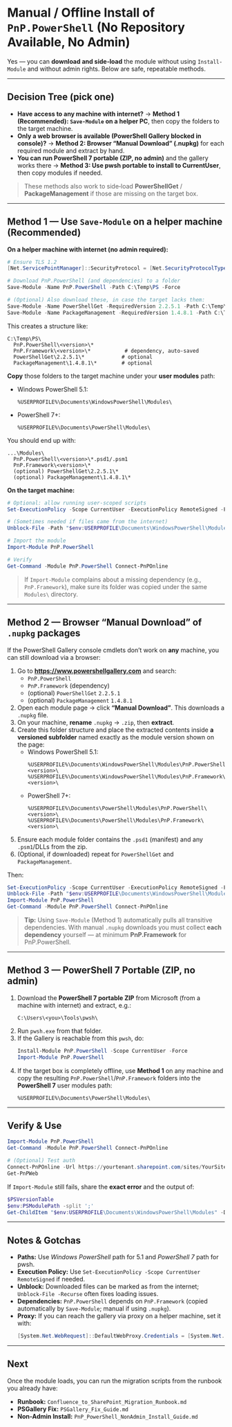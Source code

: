 # Manual / Offline Install of `PnP.PowerShell` (No Repository Available, No Admin)

Yes — you can **download and side‑load** the module without using `Install-Module` and without admin rights. Below are safe, repeatable methods.

---

## Decision Tree (pick one)

- **Have access to any machine with internet?** → **Method 1 (Recommended): `Save-Module` on a helper PC**, then copy the folders to the target machine.
- **Only a web browser is available (PowerShell Gallery blocked in console)?** → **Method 2: Browser “Manual Download” (.nupkg)** for each required module and extract by hand.
- **You can run PowerShell 7 portable (ZIP, no admin)** and the gallery works there → **Method 3: Use pwsh portable to install to CurrentUser**, then copy modules if needed.

> These methods also work to side‑load **PowerShellGet** / **PackageManagement** if those are missing on the target box.

---

## Method 1 — Use `Save-Module` on a helper machine (Recommended)

**On a helper machine with internet (no admin required):**
```powershell
# Ensure TLS 1.2
[Net.ServicePointManager]::SecurityProtocol = [Net.SecurityProtocolType]::Tls12

# Download PnP.PowerShell (and dependencies) to a folder
Save-Module -Name PnP.PowerShell -Path C:\Temp\PS -Force

# (Optional) Also download these, in case the target lacks them:
Save-Module -Name PowerShellGet -RequiredVersion 2.2.5.1 -Path C:\Temp\PS -Force
Save-Module -Name PackageManagement -RequiredVersion 1.4.8.1 -Path C:\Temp\PS -Force
```

This creates a structure like:
```
C:\Temp\PS\
  PnP.PowerShell\<version>\*
  PnP.Framework\<version>\*           # dependency, auto-saved
  PowerShellGet\2.2.5.1\*            # optional
  PackageManagement\1.4.8.1\*        # optional
```

**Copy** those folders to the target machine under your **user modules** path:

- Windows PowerShell 5.1:
  ```
  %USERPROFILE%\Documents\WindowsPowerShell\Modules\
  ```
- PowerShell 7+:
  ```
  %USERPROFILE%\Documents\PowerShell\Modules\
  ```

You should end up with:
```
...\Modules\
  PnP.PowerShell\<version>\*.psd1/.psm1
  PnP.Framework\<version>\*
  (optional) PowerShellGet\2.2.5.1\*
  (optional) PackageManagement\1.4.8.1\*
```

**On the target machine:**
```powershell
# Optional: allow running user-scoped scripts
Set-ExecutionPolicy -Scope CurrentUser -ExecutionPolicy RemoteSigned -Force

# (Sometimes needed if files came from the internet)
Unblock-File -Path "$env:USERPROFILE\Documents\WindowsPowerShell\Modules\PnP.PowerShell\*\*" -Recurse -ErrorAction SilentlyContinue

# Import the module
Import-Module PnP.PowerShell

# Verify
Get-Command -Module PnP.PowerShell Connect-PnPOnline
```

> If `Import-Module` complains about a missing dependency (e.g., `PnP.Framework`), make sure its folder was copied under the same `Modules\` directory.

---

## Method 2 — Browser “Manual Download” of `.nupkg` packages

If the PowerShell Gallery console cmdlets don’t work on **any** machine, you can still download via a browser:

1. Go to **https://www.powershellgallery.com** and search:
   - `PnP.PowerShell`
   - `PnP.Framework` (dependency)
   - (optional) `PowerShellGet` `2.2.5.1`
   - (optional) `PackageManagement` `1.4.8.1`
2. Open each module page → click **“Manual Download”**. This downloads a `.nupkg` file.
3. On your machine, **rename** `.nupkg` → `.zip`, then **extract**.
4. Create this folder structure and place the extracted contents inside **a versioned subfolder** named exactly as the module version shown on the page:
   - Windows PowerShell 5.1:
     ```
     %USERPROFILE%\Documents\WindowsPowerShell\Modules\PnP.PowerShell\<version>\
     %USERPROFILE%\Documents\WindowsPowerShell\Modules\PnP.Framework\<version>\
     ```
   - PowerShell 7+:
     ```
     %USERPROFILE%\Documents\PowerShell\Modules\PnP.PowerShell\<version>\
     %USERPROFILE%\Documents\PowerShell\Modules\PnP.Framework\<version>\
     ```
5. Ensure each module folder contains the `.psd1` (manifest) and any `.psm1`/DLLs from the zip.
6. (Optional, if downloaded) repeat for `PowerShellGet` and `PackageManagement`.

Then:
```powershell
Set-ExecutionPolicy -Scope CurrentUser -ExecutionPolicy RemoteSigned -Force
Unblock-File -Path "$env:USERPROFILE\Documents\WindowsPowerShell\Modules\PnP.PowerShell\*\*" -Recurse -ErrorAction SilentlyContinue
Import-Module PnP.PowerShell
Get-Command -Module PnP.PowerShell Connect-PnPOnline
```

> **Tip:** Using `Save-Module` (Method 1) automatically pulls all transitive dependencies. With manual `.nupkg` downloads you must collect **each dependency** yourself — at minimum **PnP.Framework** for PnP.PowerShell.

---

## Method 3 — PowerShell 7 Portable (ZIP, no admin)

1. Download the **PowerShell 7 portable ZIP** from Microsoft (from a machine with internet) and extract, e.g.:
   ```
   C:\Users\<you>\Tools\pwsh\
   ```
2. Run `pwsh.exe` from that folder.
3. If the Gallery is reachable from this `pwsh`, do:
   ```powershell
   Install-Module PnP.PowerShell -Scope CurrentUser -Force
   Import-Module PnP.PowerShell
   ```
4. If the target box is completely offline, use **Method 1** on any machine and copy the resulting `PnP.PowerShell`/`PnP.Framework` folders into the **PowerShell 7** user modules path:
   ```
   %USERPROFILE%\Documents\PowerShell\Modules\
   ```

---

## Verify & Use

```powershell
Import-Module PnP.PowerShell
Get-Command -Module PnP.PowerShell Connect-PnPOnline

# (Optional) Test auth
Connect-PnPOnline -Url https://yourtenant.sharepoint.com/sites/YourSite -DeviceLogin
Get-PnPWeb
```

If `Import-Module` still fails, share the **exact error** and the output of:
```powershell
$PSVersionTable
$env:PSModulePath -split ';'
Get-ChildItem "$env:USERPROFILE\Documents\WindowsPowerShell\Modules" -Directory
```

---

## Notes & Gotchas

- **Paths:** Use *Windows PowerShell* path for 5.1 and *PowerShell 7* path for pwsh.
- **Execution Policy:** Use `Set-ExecutionPolicy -Scope CurrentUser RemoteSigned` if needed.
- **Unblock:** Downloaded files can be marked as from the internet; `Unblock-File -Recurse` often fixes loading issues.
- **Dependencies:** `PnP.PowerShell` depends on `PnP.Framework` (copied automatically by `Save-Module`; manual if using `.nupkg`).
- **Proxy:** If you can reach the gallery via proxy on a helper machine, set it with:
  ```powershell
  [System.Net.WebRequest]::DefaultWebProxy.Credentials = [System.Net.CredentialCache]::DefaultCredentials
  ```

---

## Next

Once the module loads, you can run the migration scripts from the runbook you already have:
- **Runbook:** `Confluence_to_SharePoint_Migration_Runbook.md`
- **PSGallery Fix:** `PSGallery_Fix_Guide.md`
- **Non-Admin Install:** `PnP_PowerShell_NonAdmin_Install_Guide.md`
